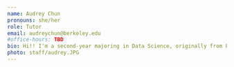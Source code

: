 ```yaml
---
name: Audrey Chun
pronouns: she/her
role: Tutor
email: audreychun@berkeley.edu
#office-hours: TBD
bio: Hi!! I'm a second-year majoring in Data Science, originally from Portland, Oregon. I love running, hiking, oatmilk lattes, food, Madewell, and helping students out with Data 8 ;)
photo: staff/audrey.JPG
---
```

